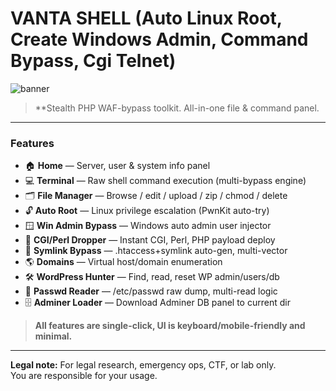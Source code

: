 # VANTA SHELL (Auto Linux Root, Create Windows Admin, Command Bypass, Cgi Telnet)

![banner](https://cdn.privdayz.com/images/icon.png)

> **Stealth PHP WAF-bypass toolkit. All-in-one file & command panel.  

---

### Features

- 🏠 **Home** — Server, user & system info panel
- 💻 **Terminal** — Raw shell command execution (multi-bypass engine)
- 🗂 **File Manager** — Browse / edit / upload / zip / chmod / delete
- 🔓 **Auto Root** — Linux privilege escalation (PwnKit auto-try)
- 🪟 **Win Admin Bypass** — Windows auto admin user injector
- 🦠 **CGI/Perl Dropper** — Instant CGI, Perl, PHP payload deploy
- 🔗 **Symlink Bypass** — .htaccess+symlink auto-gen, multi-vector
- 🌎 **Domains** — Virtual host/domain enumeration
- 🛠 **WordPress Hunter** — Find, read, reset WP admin/users/db
- 🔑 **Passwd Reader** — /etc/passwd raw dump, multi-read logic
- 🗄 **Adminer Loader** — Download Adminer DB panel to current dir

> **All features are single-click, UI is keyboard/mobile-friendly and minimal.**

---

**Legal note:** For legal research, emergency ops, CTF, or lab only.  
You are responsible for your usage.

